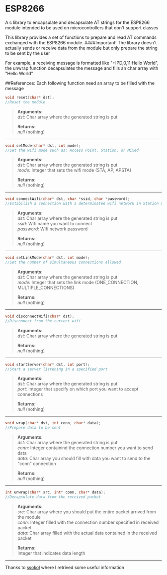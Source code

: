 # ESP8266
A c library to encapsulate and decapsulate AT strings for the ESP8266 module intended to be used on microcontrollers that don't support classes

This library provides a set of functions to prepare and read AT commands exchanged with the ESP8266 module.
####Important! The library doesn't actually sends or receive data from the module but only prepare the string to be sent by the user

For example, a receiving message is formatted like "+IPD,0,11:Hello World", the unwrap function decapsulates the message and fills an char array with "Hello World"

##References:
Each following function need an array to be filled with the message

```c
void reset(char* dst);
//Reset the module
```
>**Arguments:** <br>
>_dst:_ Char array where the generated string is put
>
>**Returns:** <br>
>_null_ (nothing)

---
```c
void setMode(char* dst, int mode);
//Set the wifi mode such as: Access Point, Station, or Mixed
```
>**Arguments:** <br>
>_dst:_ Char array where the generated string is put <br>
>_mode:_ Integer that sets the wifi mode (STA, AP, APSTA)
>
>**Returns:** <br>
>_null_ (nothing)

---
```c
void connectWifi(char* dst, char *ssid, char *password);
//Estabilish a connection with a determinated wifi network in Station mode
```
>**Arguments:** <br>
>_dst:_ Char array where the generated string is put <br>
>_ssid:_ Wifi name you want to connect <br>
>_password:_ Wifi network password  
>
>**Returns:** <br>
>_null_ (nothing)

---
```c
void setLinkMode(char* dst, int mode);
//Set the number of simultaneous connections allowed
```
>**Arguments:** <br>
>_dst:_ Char array where the generated string is put <br>
>_mode:_ Integer that sets the link mode (ONE_CONNECTION, MULTIPLE_CONNECTIONS)
>
>**Returns:** <br>
>_null_ (nothing)

---
```c
void disconnectWifi(char* dst);
//Disconnect from the current wifi
```
>**Arguments:** <br>
>_dst:_ Char array where the generated string is put
>
>**Returns:** <br>
>_null_ (nothing)

---
```c
void startServer(char* dst, int port);
//Start a server listening in a specified port
```
>**Arguments:** <br>
>_dst:_ Char array where the generated string is put <br>
>_port:_ Integer that specify on which port you want to accept connections
>
>**Returns:** <br>
>_null_ (nothing)

---
```c
void wrap(char* dst, int conn, char* data);
//Prepare data to be sent
```
>**Arguments:** <br>
>_dst:_ Char array where the generated string is put <br>
>_conn:_ Integer containind the connection number you want to send data <br>
>_data:_ Char array you should fill with data you want to send to the "conn" connection
>
>**Returns:** <br>
>_null_ (nothing)

---
```c
int unwrap(char* src, int* conn, char* data);
//Decapsulate data from the received packet
```
>**Arguments:** <br>
>_src:_ Char array where you should put the entire packet arrived from the module <br>
>_conn:_ Integer filled with the connection number specified in received packet <br>
>_data:_ Char array filled with the actual data contained in the received packet
>
>**Returns:** <br>
>Integer that indicates data length 

---

Thanks to [ssokol](https://github.com/ssokol/esp8266) where I retrived some useful information
